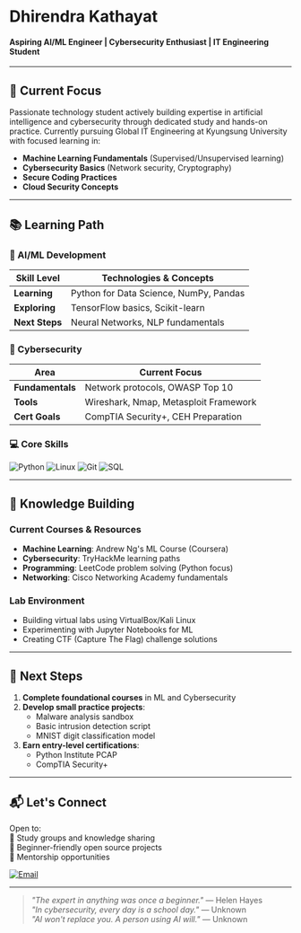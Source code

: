 # Dhirendra Kathayat  
#### Aspiring AI/ML Engineer | Cybersecurity Enthusiast | IT Engineering Student  

---

## 🚀 Current Focus  

Passionate technology student actively building expertise in artificial intelligence and cybersecurity through dedicated study and hands-on practice. Currently pursuing Global IT Engineering at Kyungsung University with focused learning in:  
- **Machine Learning Fundamentals** (Supervised/Unsupervised learning)  
- **Cybersecurity Basics** (Network security, Cryptography)  
- **Secure Coding Practices**  
- **Cloud Security Concepts**  

---

## 📚 Learning Path  

### 🤖 AI/ML Development  
| Skill Level       | Technologies & Concepts               |
|-------------------|---------------------------------------|
| **Learning**      | Python for Data Science, NumPy, Pandas |
| **Exploring**     | TensorFlow basics, Scikit-learn       |
| **Next Steps**    | Neural Networks, NLP fundamentals     |

### 🔐 Cybersecurity  
| Area              | Current Focus                         |
|-------------------|---------------------------------------|
| **Fundamentals**  | Network protocols, OWASP Top 10       |
| **Tools**         | Wireshark, Nmap, Metasploit Framework |
| **Cert Goals**    | CompTIA Security+, CEH Preparation    |

### 💻 Core Skills  
![Python](https://img.shields.io/badge/Python-3776AB?logo=python&logoColor=white)
![Linux](https://img.shields.io/badge/Linux-FCC624?logo=linux&logoColor=black)
![Git](https://img.shields.io/badge/Git-F05032?logo=git&logoColor=white)
![SQL](https://img.shields.io/badge/SQL-4479A1?logo=mysql&logoColor=white)

---

## 🧠 Knowledge Building  

### Current Courses & Resources  
- **Machine Learning**: Andrew Ng's ML Course (Coursera)  
- **Cybersecurity**: TryHackMe learning paths  
- **Programming**: LeetCode problem solving (Python focus)  
- **Networking**: Cisco Networking Academy fundamentals  

### Lab Environment  
- Building virtual labs using VirtualBox/Kali Linux  
- Experimenting with Jupyter Notebooks for ML  
- Creating CTF (Capture The Flag) challenge solutions  

---

## 🌱 Next Steps  

1. **Complete foundational courses** in ML and Cybersecurity  
2. **Develop small practice projects**:  
   - Malware analysis sandbox  
   - Basic intrusion detection script  
   - MNIST digit classification model  
3. **Earn entry-level certifications**:  
   - Python Institute PCAP  
   - CompTIA Security+  

---

## 📬 Let's Connect  

Open to:  
🔹 Study groups and knowledge sharing  
🔹 Beginner-friendly open source projects  
🔹 Mentorship opportunities  

[![Email](https://img.shields.io/badge/Email-D14836?style=for-the-badge&logo=gmail&logoColor=white)](mailto:dhirenkathayat4455@gmail.com)  


---

> *"The expert in anything was once a beginner."* — Helen Hayes  
> *"In cybersecurity, every day is a school day."* — Unknown  
> *"AI won't replace you. A person using AI will."* — Unknown
